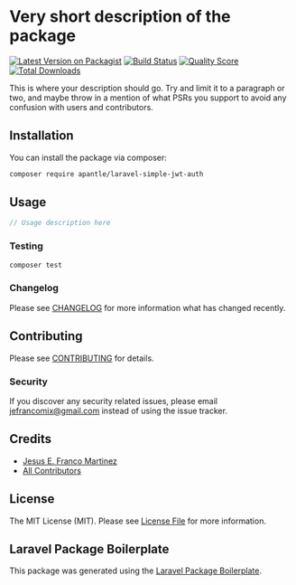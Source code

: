 # Very short description of the package

[![Latest Version on Packagist](https://img.shields.io/packagist/v/apantle/laravel-simple-jwt-auth.svg?style=flat-square)](https://packagist.org/packages/apantle/laravel-simple-jwt-auth)
[![Build Status](https://img.shields.io/travis/apantle/laravel-simple-jwt-auth/master.svg?style=flat-square)](https://travis-ci.org/apantle/laravel-simple-jwt-auth)
[![Quality Score](https://img.shields.io/scrutinizer/g/apantle/laravel-simple-jwt-auth.svg?style=flat-square)](https://scrutinizer-ci.com/g/apantle/laravel-simple-jwt-auth)
[![Total Downloads](https://img.shields.io/packagist/dt/apantle/laravel-simple-jwt-auth.svg?style=flat-square)](https://packagist.org/packages/apantle/laravel-simple-jwt-auth)

This is where your description should go. Try and limit it to a paragraph or two, and maybe throw in a mention of what PSRs you support to avoid any confusion with users and contributors.

## Installation

You can install the package via composer:

```bash
composer require apantle/laravel-simple-jwt-auth
```

## Usage

``` php
// Usage description here
```

### Testing

``` bash
composer test
```

### Changelog

Please see [CHANGELOG](CHANGELOG.md) for more information what has changed recently.

## Contributing

Please see [CONTRIBUTING](CONTRIBUTING.md) for details.

### Security

If you discover any security related issues, please email jefrancomix@gmail.com instead of using the issue tracker.

## Credits

- [Jesus E. Franco Martinez](https://github.com/apantle)
- [All Contributors](../../contributors)

## License

The MIT License (MIT). Please see [License File](LICENSE.md) for more information.

## Laravel Package Boilerplate

This package was generated using the [Laravel Package Boilerplate](https://laravelpackageboilerplate.com).